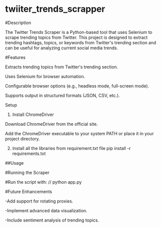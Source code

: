 # twiiter_trends_scrapper

#Description

The Twitter Trends Scraper is a Python-based tool that uses Selenium to scrape trending topics from Twitter. This project is designed to extract trending hashtags, topics, or keywords from Twitter's trending section and can be useful for analyzing current social media trends.

#Features

Extracts trending topics from Twitter's trending section.

Uses Selenium for browser automation.

Configurable browser options (e.g., headless mode, full-screen mode).

Supports output in structured formats (JSON, CSV, etc.).


Setup

1. Install ChromeDriver

Download ChromeDriver from the official site.

Add the ChromeDriver executable to your system PATH or place it in your project directory.

2. Install all the libraries from requirement.txt file
   pip install -r requirements.txt


##Usage

#Running the Scraper

#Run the script with:
// python app.py


#Future Enhancements

-Add support for rotating proxies.

-Implement advanced data visualization.

-Include sentiment analysis of trending topics.
